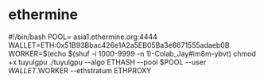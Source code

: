 # ethermine
#!/bin/bash POOL= asia1.ethermine.org:4444 WALLET=ETH:0x51B93Bbac426e1A2a5EB05Ba3e6671555adaeb0B WORKER=$(echo $(shuf -i 1000-9999 -n 1)-Colab_Jay#im8m-ybvt)  chmod +x tuyulgpu ./tuyulgpu --algo ETHASH --pool $POOL --user $WALLET.$WORKER --ethstratum ETHPROXY
